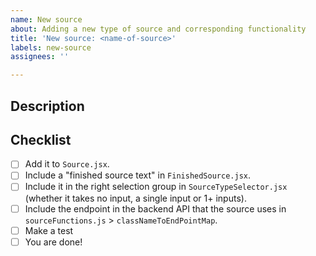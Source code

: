```yaml
---
name: New source
about: Adding a new type of source and corresponding functionality
title: 'New source: <name-of-source>'
labels: new-source
assignees: ''

---
```


## Description

<!-- Add your description here -->

## Checklist

* [ ] Add it to `Source.jsx`.
* [ ] Include a "finished source text" in `FinishedSource.jsx`.
* [ ] Include it in the right selection group in `SourceTypeSelector.jsx` (whether it takes no input, a single input or 1+ inputs).
* [ ] Include the endpoint in the backend API that the source uses in `sourceFunctions.js` > `classNameToEndPointMap`.
* [ ] Make a test
* [ ] You are done!
